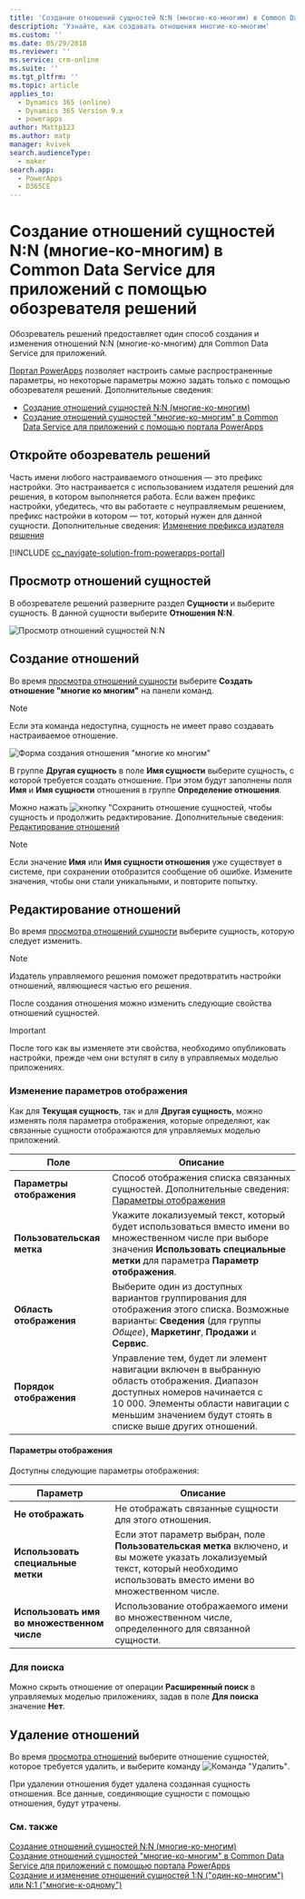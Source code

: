 ```yaml
---
title: 'Создание отношений сущностей N:N (многие-ко-многим) в Common Data Service для приложений с помощью обозревателя решений | MicrosoftDocs'
description: 'Узнайте, как создавать отношения многие-ко-многим'
ms.custom: ''
ms.date: 05/29/2018
ms.reviewer: ''
ms.service: crm-online
ms.suite: ''
ms.tgt_pltfrm: ''
ms.topic: article
applies_to:
  - Dynamics 365 (online)
  - Dynamics 365 Version 9.x
  - powerapps
author: Mattp123
ms.author: matp
manager: kvivek
search.audienceType:
  - maker
search.app:
  - PowerApps
  - D365CE
---
```


# <a name="create-nn-many-to-many-entity-relationships-in-common-data-service-for-apps-using-solution-explorer"></a>Создание отношений сущностей N:N (многие-ко-многим) в Common Data Service для приложений с помощью обозревателя решений

Обозреватель решений предоставляет один способ создания и изменения отношений N:N (многие-ко-многим) для Common Data Service для приложений.

[Портал PowerApps](https://web.powerapps.com/?utm_source=padocs&utm_medium=linkinadoc&utm_campaign=referralsfromdoc) позволяет настроить самые распространенные параметры, но некоторые параметры можно задать только с помощью обозревателя решений. Дополнительные сведения:
- [Создание отношений сущностей N:N (многие-ко-многим)](create-edit-nn-relationships.md)
- [Создание отношений сущностей "многие-ко-многим" в Common Data Service для приложений с помощью портала PowerApps](create-edit-nn-relationships-portal.md)

  
## <a name="open-solution-explorer"></a>Откройте обозреватель решений

Часть имени любого настраиваемого отношения — это префикс настройки. Это настраивается с использованием издателя решений для решения, в котором выполняется работа. Если важен префикс настройки, убедитесь, что вы работаете с неуправляемым решением, префикс настройки в котором — тот, который нужен для данной сущности. Дополнительные сведения: [Изменение префикса издателя решения](change-solution-publisher-prefix.md) 

[!INCLUDE [cc_navigate-solution-from-powerapps-portal](../../includes/cc_navigate-solution-from-powerapps-portal.md)]

## <a name="view-entity-relationships"></a>Просмотр отношений сущностей

В обозревателе решений разверните раздел **Сущности** и выберите сущность. В данной сущности выберите **Отношения N:N**.

![Просмотр отношений сущностей N:N](media/view-nn-entity-relationships-solution-explorer.png)

## <a name="create-relationships"></a>Создание отношений

Во время [просмотра отношений сущности](#view-entity-relationships) выберите **Создать отношение "многие ко многим"** на панели команд.

> [!NOTE]
> Если эта команда недоступна, сущность не имеет право создавать настраиваемое отношение.

![Форма создания отношения "многие ко многим"](media/new-nn-entity-relationship-form-solution-explorer.png)

В группе **Другая сущность** в поле **Имя сущности** выберите сущность, с которой требуется создать отношение. При этом будут заполнены поля **Имя** и **Имя сущности** отношения в группе **Определение отношения**.

Можно нажать ![кнопку "Сохранить отношение сущностей](media/save-entity-icon-solution-explorer.png), чтобы сущность и продолжить редактирование. Дополнительные сведения: [Редактирование отношений](#edit-relationships)

> [!NOTE]
> Если значение **Имя** или **Имя сущности отношения** уже существует в системе, при сохранении отобразится сообщение об ошибке. Измените значения, чтобы они стали уникальными, и повторите попытку.

## <a name="edit-relationships"></a>Редактирование отношений

Во время [просмотра отношений сущности](#view-entity-relationships) выберите сущность, которую следует изменить. 

> [!NOTE]
> Издатель управляемого решения поможет предотвратить настройки отношений, являющиеся частью его решения.

После создания отношения можно изменить следующие свойства отношений сущностей.

> [!IMPORTANT]
> После того как вы изменяете эти свойства, необходимо опубликовать настройки, прежде чем они вступят в силу в управляемых моделью приложениях.

### <a name="edit-display-options"></a>Изменение параметров отображения

Как для **Текущая сущность**, так и для **Другая сущность**, можно изменять поля параметра отображения, которые определяют, как связанные сущности отображаются для управляемых моделью приложений.

|Поле|Описание|
|--|--|
|**Параметры отображения**|Способ отображения списка связанных сущностей. Дополнительные сведения: [Параметры отображения](#display-options)|
|**Пользовательская метка**|Укажите локализуемый текст, который будет использоваться вместо имени во множественном числе при выборе значения **Использовать специальные метки** для параметра **Параметр отображения**.|
|**Область отображения**|Выберите один из доступных вариантов группирования для отображения этого списка. Возможные варианты: **Сведения** (для группы *Общее*), **Маркетинг**, **Продажи** и **Сервис**. |
|**Порядок отображения**|Управление тем, будет ли элемент навигации включен в выбранную область отображения. Диапазон доступных номеров начинается с 10 000. Элементы области навигации с меньшим значением будут стоять в списке выше других отношений.|

<!-- TODO: Not sure whether Display Area or Display Order are still used anymore. Might only be used in the Outlook client?-->

#### <a name="display-options"></a>Параметры отображения

Доступны следующие параметры отображения:

|Параметр|Описание|
|--|--|
|**Не отображать**|Не отображать связанные сущности для этого отношения.|
|**Использовать специальные метки**|Если этот параметр выбран, поле **Пользовательская метка** включено, и вы можете указать локализуемый текст, который необходимо использовать вместо имени во множественном числе.|
|**Использовать имя во множественном числе**|Использование отображаемого имени во множественном числе, определенного для связанной сущности.|

### <a name="searchable"></a>Для поиска

Можно скрыть отношение от операции **Расширенный поиск** в управляемых моделью приложениях, задав в поле **Для поиска** значение **Нет**.

## <a name="delete-relationships"></a>Удаление отношений

Во время [просмотра отношений](#view-entity-relationships) выберите отношение сущностей, которое требуется удалить, и выберите команду ![Команда "Удалить"](media/delete.gif).

При удалении отношения будет удалена созданная сущность отношения. Все данные, соединяющие сущности с помощью отношения, будут утрачены.

### <a name="see-also"></a>См. также

[Создание отношений сущностей N:N (многие-ко-многим)](create-edit-nn-relationships.md)<br />
[Создание отношений сущностей "многие-ко-многим" в Common Data Service для приложений с помощью портала PowerApps](create-edit-nn-relationships-portal.md)<br />
[Создание и изменение отношений сущностей 1:N ("один-ко-многим") или N:1 ("многие-к-одному")](create-edit-1n-relationships.md)
